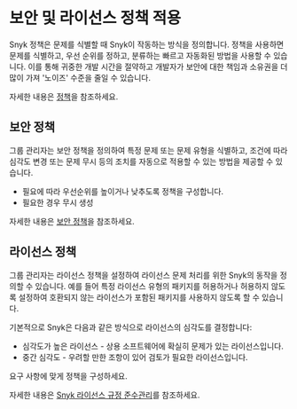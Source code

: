 # 보안 및 라이선스 정책 적용

Snyk 정책은 문제를 식별할 때 Snyk이 작동하는 방식을 정의합니다. 정책을 사용하면 문제를 식별하고, 우선 순위를 정하고, 분류하는 빠르고 자동화된 방법을 사용할 수 있습니다. 이를 통해 귀중한 개발 시간을 절약하고 개발자가 보안에 대한 책임과 소유권을 더 많이 가져 '노이즈' 수준을 줄일 수 있습니다.

자세한 내용은 [정책](../../../scan-with-snyk/policies/)을 참조하세요.

## 보안 정책

그룹 관리자는 보안 정책을 정의하여 특정 문제 또는 문제 유형을 식별하고, 조건에 따라 심각도 변경 또는 문제 무시 등의 조치를 자동으로 적용할 수 있는 방법을 제공할 수 있습니다.

* 필요에 따라 우선순위를 높이거나 낮추도록 정책을 구성합니다.
* 필요한 경우 무시 생성

자세한 내용은 [보안 정책](../../../scan-with-snyk/policies/security-policies/)을 참조하세요.

## 라이선스 정책

그룹 관리자는 라이선스 정책을 설정하여 라이선스 문제 처리를 위한 Snyk의 동작을 정의할 수 있습니다. 예를 들어 특정 라이선스 유형의 패키지를 허용하거나 허용하지 않도록 설정하여 호환되지 않는 라이선스가 포함된 패키지를 사용하지 않도록 할 수 있습니다.

기본적으로 Snyk은 다음과 같은 방식으로 라이선스의 심각도를 결정합니다:

* 심각도가 높은 라이선스 - 상용 소프트웨어에 확실히 문제가 있는 라이선스입니다.
* 중간 심각도 - 우려할 만한 조항이 있어 검토가 필요한 라이선스입니다.

요구 사항에 맞게 정책을 구성하세요.

자세한 내용은 [Snyk 라이선스 규정 준수관리](../../../scan-with-snyk/snyk-open-source/scan-open-source-libraries-and-licenses/snyk-license-compliance-management.md)를 참조하세요.
